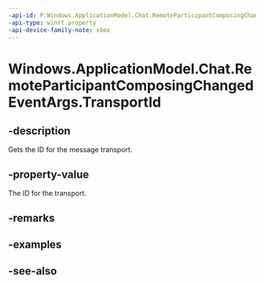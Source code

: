 ```yaml
---
-api-id: P:Windows.ApplicationModel.Chat.RemoteParticipantComposingChangedEventArgs.TransportId
-api-type: winrt property
-api-device-family-note: xbox
---
```


<!-- Property syntax
public string TransportId { get; }
-->

# Windows.ApplicationModel.Chat.RemoteParticipantComposingChangedEventArgs.TransportId

## -description
Gets the ID for the message transport.

## -property-value
The ID for the transport.

## -remarks

## -examples

## -see-also
